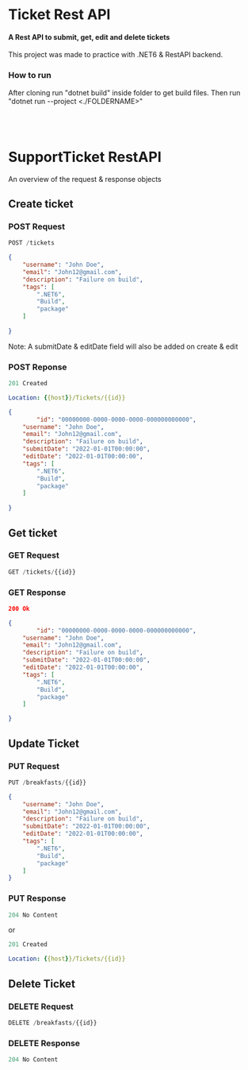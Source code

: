 # Ticket Rest API <br/>

#### A Rest API to submit, get, edit and delete tickets

This project was made to practice with .NET6 & RestAPI backend.

### How to run

After cloning run "dotnet build" inside folder to get build files.
Then run "dotnet run --project <./FOLDERNAME>"

<br/><br/>
# SupportTicket RestAPI
An overview of the request & response objects

## Create ticket

### POST Request
```js
POST /tickets
```

```json
{
	"username": "John Doe",
	"email": "John12@gmail.com",
	"description": "Failure on build",
	"tags": [
		".NET6",
		"Build",
		"package"
	]
	
}
```
Note: A submitDate & editDate field will also be added on create & edit

### POST Reponse
```js
201 Created
```

```yml
Location: {{host}}/Tickets/{{id}}
```

```json
{
    	"id": "00000000-0000-0000-0000-000000000000",
	"username": "John Doe",
	"email": "John12@gmail.com",
	"description": "Failure on build",
	"submitDate": "2022-01-01T00:00:00",
	"editDate": "2022-01-01T00:00:00",
	"tags": [
		".NET6",
		"Build",
		"package"
	]
	
}
```

## Get ticket

### GET Request
```js
GET /tickets/{{id}}
```

### GET Response

```json
200 Ok
```

```json
{
    	"id": "00000000-0000-0000-0000-000000000000",
	"username": "John Doe",
	"email": "John12@gmail.com",
	"description": "Failure on build",
	"submitDate": "2022-01-01T00:00:00",
	"editDate": "2022-01-01T00:00:00",
	"tags": [
		".NET6",
		"Build",
		"package"
	]

}
```

## Update Ticket

### PUT Request

```js
PUT /breakfasts/{{id}}
```

```json
{
	"username": "John Doe",
	"email": "John12@gmail.com",
	"description": "Failure on build",
	"submitDate": "2022-01-01T00:00:00",
	"editDate": "2022-01-01T00:00:00",
	"tags": [
		".NET6",
		"Build",
		"package"
	]
}
```

### PUT Response

```js
204 No Content
```

or

```js
201 Created
```

```yml
Location: {{host}}/Tickets/{{id}}
```

## Delete Ticket

### DELETE Request

```js
DELETE /breakfasts/{{id}}
```

### DELETE Response

```js
204 No Content
```
